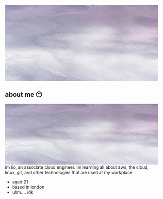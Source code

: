 <img src="banner.png" height="250" width="1500">

<div align="center">
  <h2 align="left">about me 😶‍</h2>
  <img align="right" src="banner.png" height="200" width="600">
  <p align="left">im iio, an associate cloud engineer. im learning all about aws, the cloud, linux, git, and other technologies that are used at my workplace</p>
  <ul align="left">
    <li> aged 21</li>
    <li> based in london</li>
    <li> uhm.... idk</li>
  </ul>
</div>
